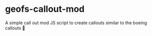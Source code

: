 # geofs-callout-mod
A simple call out mod JS script to create callouts similar to the boeing callouts 🚀

